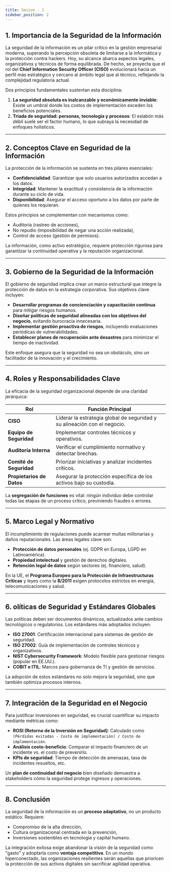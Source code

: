 ```yaml
---
title: Sesion - 1
sidebar_position: 2
---
```


## 1. Importancia de la Seguridad de la Información  
La seguridad de la información es un pilar crítico en la gestión empresarial moderna, superando la percepción obsoleta de limitarse a la informática y la protección contra hackers. Hoy, su alcance abarca aspectos legales, organizativos y técnicos de forma equilibrada. De hecho, se proyecta que el rol del **Chief Information Security Officer (CISO)** evolucionará hacia un perfil más estratégico y cercano al ámbito legal que al técnico, reflejando la complejidad regulatoria actual.

Dos principios fundamentales sustentan esta disciplina:  
1. **La seguridad absoluta es inalcanzable y económicamente inviable**: Existe un umbral donde los costos de implementación exceden los beneficios potenciales.  
2. **Triada de seguridad: personas, tecnología y procesos**: El eslabón más débil suele ser el factor humano, lo que subraya la necesidad de enfoques holísticos.  

---

## 2. Conceptos Clave en Seguridad de la Información  
La protección de la información se sustenta en tres pilares esenciales:  
- **Confidencialidad**: Garantizar que solo usuarios autorizados accedan a los datos.  
- **Integridad**: Mantener la exactitud y consistencia de la información durante su ciclo de vida.  
- **Disponibilidad**: Asegurar el acceso oportuno a los datos por parte de quienes los requieran.  

Estos principios se complementan con mecanismos como:  
- Auditoría (rastreo de acciones),  
- No repudio (imposibilidad de negar una acción realizada),  
- Control de acceso (gestión de permisos).  

La información, como activo estratégico, requiere protección rigurosa para garantizar la continuidad operativa y la reputación organizacional.  

---

## 3. Gobierno de la Seguridad de la Información  
El gobierno de seguridad implica crear un marco estructural que integre la protección de datos en la estrategia corporativa. Sus objetivos clave incluyen:  

- **Desarrollar programas de concienciación y capacitación continua** para mitigar riesgos humanos.  
- **Diseñar políticas de seguridad alineadas con los objetivos del negocio**, evitando burocracia innecesaria.  
- **Implementar gestión proactiva de riesgos**, incluyendo evaluaciones periódicas de vulnerabilidades.  
- **Establecer planes de recuperación ante desastres** para minimizar el tiempo de inactividad.  

Este enfoque asegura que la seguridad no sea un obstáculo, sino un facilitador de la innovación y el crecimiento.  

---

## 4. Roles y Responsabilidades Clave  
La eficacia de la seguridad organizacional depende de una claridad jerárquica:  

| Rol | Función Principal |  
|------|-------------------|  
| **CISO** | Liderar la estrategia global de seguridad y su alineación con el negocio. |  
| **Equipo de Seguridad** | Implementar controles técnicos y operativos. |  
| **Auditoría Interna** | Verificar el cumplimiento normativo y detectar brechas. |  
| **Comité de Seguridad** | Priorizar iniciativas y analizar incidentes críticos. |  
| **Propietarios de Datos** | Asegurar la protección específica de los activos bajo su custodia. |  

La **segregación de funciones** es vital: ningún individuo debe controlar todas las etapas de un proceso crítico, previniendo fraudes o errores.  

---

## 5. Marco Legal y Normativo  
El incumplimiento de regulaciones puede acarrear multas millonarias y daños reputacionales. Las áreas legales clave son:  

- **Protección de datos personales** (ej. GDPR en Europa, LGPD en Latinoamérica).  
- **Propiedad intelectual** y gestión de derechos digitales.  
- **Retención legal de datos** según sectores (ej. financiero, salud).  

En la UE, el **Programa Europeo para la Protección de Infraestructuras Críticas** y leyes como la **8/2011** exigen protocolos estrictos en energía, telecomunicaciones y salud.  

---

## 6. olíticas de Seguridad y Estándares Globales  
Las políticas deben ser documentos dinámicos, actualizados ante cambios tecnológicos o regulatorios. Los estándares más adoptados incluyen:  

- **ISO 27001**: Certificación internacional para sistemas de gestión de seguridad.  
- **ISO 27002**: Guía de implementación de controles técnicos y organizativos.  
- **NIST Cybersecurity Framework**: Modelo flexible para gestionar riesgos (popular en EE.UU.).  
- **COBIT e ITIL**: Marcos para gobernanza de TI y gestión de servicios.  

La adopción de estos estándares no solo mejora la seguridad, sino que también optimiza procesos internos.  

---

## 7. Integración de la Seguridad en el Negocio  
Para justificar inversiones en seguridad, es crucial cuantificar su impacto mediante métricas como:  

- **ROSI (Retorno de la Inversión en Seguridad)**: Calculado como `(Pérdidas evitadas - Costo de implementación) / Costo de implementación`.  
- **Análisis costo-beneficio**: Comparar el impacto financiero de un incidente vs. el costo de prevenirlo.  
- **KPIs de seguridad**: Tiempo de detección de amenazas, tasa de incidentes resueltos, etc.  

Un **plan de continuidad del negocio** bien diseñado demuestra a stakeholders cómo la seguridad protege ingresos y operaciones.  

---

## 8. Conclusión  
La seguridad de la información es un **proceso adaptativo**, no un producto estático. Requiere:  
- Compromiso de la alta dirección,  
- Cultura organizacional centrada en la prevención,  
- Inversiones sostenibles en tecnología y capital humano.  

La integración exitosa exige abandonar la visión de la seguridad como "gasto" y adoptarla como **ventaja competitiva**. En un mundo hiperconectado, las organizaciones resilientes serán aquellas que prioricen la protección de sus activos digitales sin sacrificar agilidad operativa.  